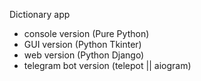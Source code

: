 Dictionary app
- console version (Pure Python)
- GUI version (Python Tkinter)
- web version (Python Django)
- telegram bot version (telepot || aiogram)

